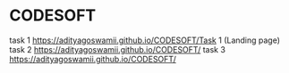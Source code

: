 # CODESOFT
task 1
https://adityagoswamii.github.io/CODESOFT/Task 1 (Landing page)
task 2
https://adityagoswamii.github.io/CODESOFT/
task 3
https://adityagoswamii.github.io/CODESOFT/
